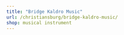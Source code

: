 ```yaml
---
title: "Bridge Kaldro Music"
url: /christiansburg/bridge-kaldro-music/
shop: musical instrument
---
```

